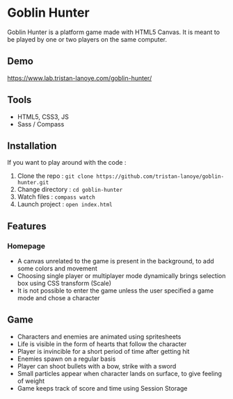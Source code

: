 # Goblin Hunter

Goblin Hunter is a platform game made with HTML5 Canvas. It is meant to be played by one or two players on the same computer. 

## Demo  

https://www.lab.tristan-lanoye.com/goblin-hunter/

## Tools

- HTML5, CSS3, JS
- Sass / Compass

## Installation 

If you want to play around with the code :

1. Clone the repo : `git clone https://github.com/tristan-lanoye/goblin-hunter.git`
2. Change directory : `cd goblin-hunter`
3. Watch files : `compass watch`
4. Launch project : `open index.html`

## Features

### Homepage

- A canvas unrelated to the game is present in the background, to add some colors and movement
- Choosing single player or multiplayer mode dynamically brings selection box using CSS transform (Scale)
- It is not possible to enter the game unless the user specified a game mode and chose a character

## Game 

- Characters and enemies are animated using spritesheets
- Life is visible in the form of hearts that follow the character
- Player is invincible for a short period of time after getting hit
- Enemies spawn on a regular basis 
- Player can shoot bullets with a bow, strike with a sword
- Small particles appear when character lands on surface, to give feeling of weight
- Game keeps track of score and time using Session Storage 
